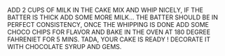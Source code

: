 ADD 2 CUPS OF MILK IN THE CAKE MIX AND WHIP NICELY, IF THE BATTER IS THICK ADD SOME MORE MILK... THE BATTER SHOULD BE IN PERFECT CONSISTENCY, ONCE THE WHIPPING IS DONE ADD SOME CHOCO CHIPS FOR FLAVOR AND BAKE IN THE OVEN AT 180 DEGREE FAHRENIET FOR 5 MINS. TADA, YOUR CAKE IS READY ! DECORATE IT WITH CHOCOLATE SYRUP AND GEMS. 